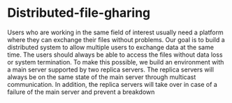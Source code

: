 # Distributed-file-gharing
Users who are working in the same field of interest usually need a platform where they can exchange their files without problems. Our goal is to build a distributed system to allow multiple users to exchange data at the same time. The users should always be able to access the files without data loss or system termination. To make this possible, we build an environment with a main server supported by two replica servers. The replica servers will always be on the same state of the main server through multicast communication. In addition, the replica servers will take over in case of a failure of the main server and prevent a breakdown
